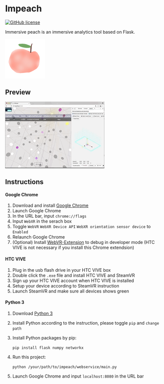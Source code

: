 # Impeach

[![GitHub license](https://img.shields.io/badge/license-BSD-green.svg)](https://raw.githubusercontent.com/1tz/Impeach/master/LICENSE)

Immersive peach is an immersive analytics tool based on Flask.

![preview](./128x128.png)



## Preview

![move](./move.gif)

## Instructions

#### Google Chrome

1. Download and install [Google Chrome](https://www.google.com/chrome)
2. Launch Google Chrome
3. In the URL bar, input `chrome://flags` 
4. Input `WebXR` in the serach box
5. Toggle `WebVR` `WebXR Device API` `WebXR orientation sensor device` to `Enabled`
6. Relaunch Google Chrome
7. (Optional) Install [WebVR-Extension](https://github.com/spite/WebVR-Extension) to debug in developer mode (HTC VIVE is not necessary if you install this Chrome extendsion)

#### HTC VIVE

1. Plug in the usb flash drive in your HTC VIVE box
2. Double click the `.exe` file and install HTC VIVE and SteamVR
3. Sign up your HTC VIVE account when HTC VIVE is installed
4. Setup your device according to SteamVR instruction
5. Launch SteamVR and make sure all devices shows green

#### Python 3

1. Download [Python 3](https://www.python.org/downloads)

2. Install Python according to the instruction, please toggle `pip` and `change path`

3. Install Python packages by pip:

    `pip install flask numpy networkx`

4. Run this project:

   `python /your/path/to/impeach/webservice/main.py`

5. Launch Google Chrome and input `localhost:8080` in the URL bar
